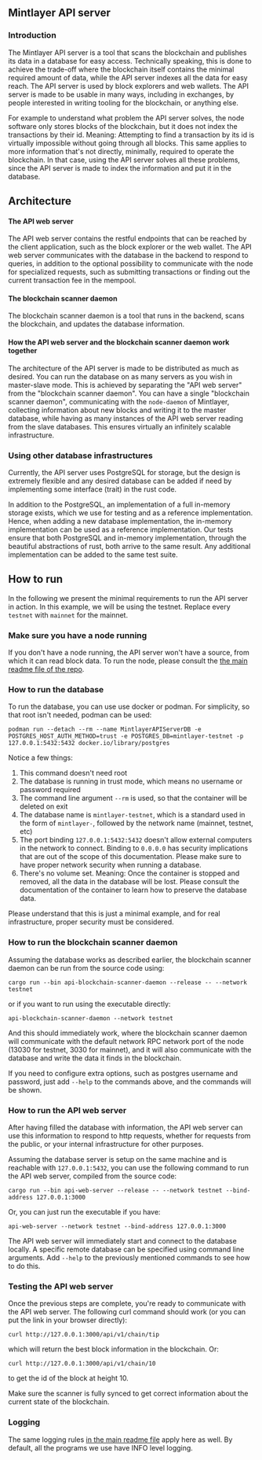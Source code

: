 ## Mintlayer API server

### Introduction

The Mintlayer API server is a tool that scans the blockchain and publishes its data in a database for easy access. Technically speaking, this is done to achieve the trade-off where the blockchain itself contains the minimal required amount of data, while the API server indexes all the data for easy reach. The API server is used by block explorers and web wallets. The API server is made to be usable in many ways, including in exchanges, by people interested in writing tooling for the blockchain, or anything else.

For example to understand what problem the API server solves, the node software only stores blocks of the blockchain, but it does not index the transactions by their id. Meaning: Attempting to find a transaction by its id is virtually impossible without going through all blocks. This same applies to more information that's not directly, minimally, required to operate the blockchain. In that case, using the API server solves all these problems, since the API server is made to index the information and put it in the database.

## Architecture

#### The API web server

The API web server contains the restful endpoints that can be reached by the client application, such as the block explorer or the web wallet. The API web server communicates with the database in the backend to respond to queries, in addition to the optional possibility to communicate with the node for specialized requests, such as submitting transactions or finding out the current transaction fee in the mempool.

#### The blockchain scanner daemon

The blockchain scanner daemon is a tool that runs in the backend, scans the blockchain, and updates the database information.

#### How the API web server and the blockchain scanner daemon work together

The architecture of the API server is made to be distributed as much as desired. You can run the database on as many servers as you wish in master-slave mode. This is achieved by separating the "API web server" from the "blockchain scanner daemon". You can have a single "blockchain scanner daemon", communicating with the `node-daemon` of Mintlayer, collecting information about new blocks and writing it to the master database, while having as many instances of the API web server reading from the slave databases. This ensures virtually an infinitely scalable infrastructure.

### Using other database infrastructures

Currently, the API server uses PostgreSQL for storage, but the design is extremely flexible and any desired database can be added if need by implementing some interface (trait) in the rust code.

In addition to the PostgreSQL, an implementation of a full in-memory storage exists, which we use for testing and as a reference implementation. Hence, when adding a new database implementation, the in-memory implementation can be used as a reference implementation. Our tests ensure that both PostgreSQL and in-memory implementation, through the beautiful abstractions of rust, both arrive to the same result. Any additional implementation can be added to the same test suite.

## How to run

In the following we present the minimal requirements to run the API server in action. In this example, we will be using the testnet. Replace every `testnet` with `mainnet` for the mainnet.

### Make sure you have a node running

If you don't have a node running, the API server won't have a source, from which it can read block data. To run the node, please consult the [the main readme file of the repo](/README.md).

### How to run the database

To run the database, you can use use docker or podman. For simplicity, so that root isn't needed, podman can be used:

```
podman run --detach --rm --name MintlayerAPIServerDB -e POSTGRES_HOST_AUTH_METHOD=trust -e POSTGRES_DB=mintlayer-testnet -p 127.0.0.1:5432:5432 docker.io/library/postgres
```

Notice a few things:

1. This command doesn't need root
2. The database is running in trust mode, which means no username or password required
3. The command line argument `--rm` is used, so that the container will be deleted on exit
4. The database name is `mintlayer-testnet`, which is a standard used in the form of `mintlayer-`, followed by the network name (mainnet, testnet, etc)
5. The port binding `127.0.0.1:5432:5432` doesn't allow external computers in the network to connect. Binding to `0.0.0.0` has security implications that are out of the scope of this documentation. Please make sure to have proper network security when running a database.
6. There's no volume set. Meaning: Once the container is stopped and removed, all the data in the database will be lost. Please consult the documentation of the container to learn how to preserve the database data.

Please understand that this is just a minimal example, and for real infrastructure, proper security must be considered.

### How to run the blockchain scanner daemon

Assuming the database works as described earlier, the blockchain scanner daemon can be run from the source code using:

```
cargo run --bin api-blockchain-scanner-daemon --release -- --network testnet
```

or if you want to run using the executable directly:

```
api-blockchain-scanner-daemon --network testnet
```

And this should immediately work, where the blockchain scanner daemon will communicate with the default network RPC network port of the node (13030 for testnet, 3030 for mainnet), and it will also communicate with the database and write the data it finds in the blockchain.

If you need to configure extra options, such as postgres username and password, just add `--help` to the commands above, and the commands will be shown.

### How to run the API web server

After having filled the database with information, the API web server can use this information to respond to http requests, whether for requests from the public, or your internal infrastructure for other purposes.

Assuming the database server is setup on the same machine and is reachable with `127.0.0.1:5432`, you can use the following command to run the API web server, compiled from the source code:

```
cargo run --bin api-web-server --release -- --network testnet --bind-address 127.0.0.1:3000
```

Or, you can just run the executable if you have:

```
api-web-server --network testnet --bind-address 127.0.0.1:3000
```

The API web server will immediately start and connect to the database locally. A specific remote database can be specified using command line arguments. Add `--help` to the previously mentioned commands to see how to do this.

### Testing the API web server

Once the previous steps are complete, you're ready to communicate with the API web server. The following curl command should work (or you can put the link in your browser directly):

```
curl http://127.0.0.1:3000/api/v1/chain/tip
```

which will return the best block information in the blockchain. Or:

```
curl http://127.0.0.1:3000/api/v1/chain/10
```

to get the id of the block at height 10.

Make sure the scanner is fully synced to get correct information about the current state of the blockchain.

### Logging

The same logging rules [in the main readme file](/README.md) apply here as well. By default, all the programs we use have INFO level logging.
